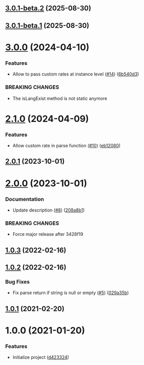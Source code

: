 ## [3.0.1-beta.2](https://github.com/untemps/read-per-minute/compare/v3.0.1-beta.1...v3.0.1-beta.2) (2025-08-30)

## [3.0.1-beta.1](https://github.com/untemps/read-per-minute/compare/v3.0.0...v3.0.1-beta.1) (2025-08-30)

# [3.0.0](https://github.com/untemps/read-per-minute/compare/v2.1.0...v3.0.0) (2024-04-10)


### Features

* Allow to pass custom rates at instance level ([#14](https://github.com/untemps/read-per-minute/issues/14)) ([6b540d3](https://github.com/untemps/read-per-minute/commit/6b540d3594aa9aba332c297a641a3e5788581657))


### BREAKING CHANGES

* The isLangExist method is not static anymore

# [2.1.0](https://github.com/untemps/read-per-minute/compare/v2.0.1...v2.1.0) (2024-04-09)


### Features

* Allow custom rate in parse function ([#10](https://github.com/untemps/read-per-minute/issues/10)) ([eb12080](https://github.com/untemps/read-per-minute/commit/eb12080eed16eb1a8f6a2385d76b982e39cebb92))

## [2.0.1](https://github.com/untemps/read-per-minute/compare/v2.0.0...v2.0.1) (2023-10-01)

# [2.0.0](https://github.com/untemps/read-per-minute/compare/v1.0.3...v2.0.0) (2023-10-01)


### Documentation

* Update description ([#8](https://github.com/untemps/read-per-minute/issues/8)) ([208a8b1](https://github.com/untemps/read-per-minute/commit/208a8b1d0517e333d73140cfed99b21c3869fb8d))


### BREAKING CHANGES

* Force major release after 3428f19

## [1.0.3](https://github.com/untemps/read-per-minute/compare/v1.0.2...v1.0.3) (2022-02-16)

## [1.0.2](https://github.com/untemps/read-per-minute/compare/v1.0.1...v1.0.2) (2022-02-16)

### Bug Fixes

-   Fix parse return if string is null or empty ([#5](https://github.com/untemps/read-per-minute/issues/5)) ([029a35b](https://github.com/untemps/read-per-minute/commit/029a35b0201f313dd1f4a8b5e55c62678768a9ee))

## [1.0.1](https://github.com/untemps/read-per-minute/compare/v1.0.0...v1.0.1) (2021-02-20)

# 1.0.0 (2021-01-20)

### Features

-   Initialize project ([d423324](https://github.com/untemps/read-per-minute/commit/d42332419d5b09b3f4ba94b0d4d7e614ec410d45))
